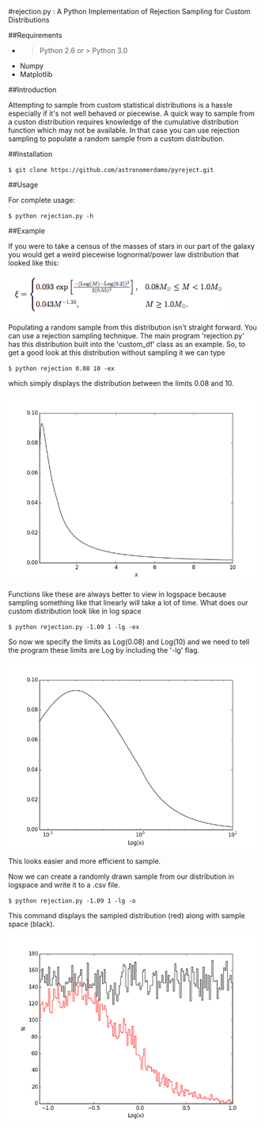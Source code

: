 #rejection.py : A Python Implementation of Rejection Sampling for Custom Distributions

##Requirements

* > Python 2.6 or > Python 3.0
* Numpy
* Matplotlib

##Introduction

Attempting to sample from custom statistical distributions is a hassle especially if it's not well behaved or piecewise. A quick way to sample from a custon distribution requires knowledge of the cumulative distribution function which may not be available. In that case you can use rejection sampling to populate a random sample from a custom distribution.

##Installation

`
$ git clone https://github.com/astronomerdamo/pyreject.git
`

##Usage

For complete usage:

`
$ python rejection.py -h
`

##Example

If you were to take a census of the masses of stars in our part of the galaxy you would get a weird piecewise lognormal/power law distribution that looked like this:

![Chabrier2005 IMF](images/imf.png)

Populating a random sample from this distribution isn't straight forward. You can use a rejection sampling technique. The main program 'rejection.py' has this distribution built into the 'custom_df' class as an example. So, to get a good look at this distribution without sampling it we can type

`
$ python rejection 0.08 10 -ex
`

which simply displays the distribution between the limits 0.08 and 10.

![IMF in linear space](images/imf_linear.png)

Functions like these are always better to view in logspace because sampling something like that linearly will take a lot of time. What does our custom distribution look like in log space

`
$ python rejection.py -1.09 1 -lg -ex
`

So now we specify the limits as Log(0.08) and Log(10) and we need to tell the program these limits are Log by including the '-lg' flag.

![IMF in log space](images/imf_log.png)

This looks easier and more efficient to sample.

Now we can create a randomly drawn sample from our distribution in logspace and write it to a .csv file.

`
$ python rejection.py -1.09 1 -lg -o
`

This command displays the sampled distribution (red) along with sample space (black).

![Sampled IMF](images/imf_sample.png)
